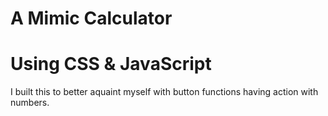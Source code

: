 A Mimic Calculator
===


Using CSS & JavaScript
=



I built this to better aquaint myself with button functions having action with numbers.


